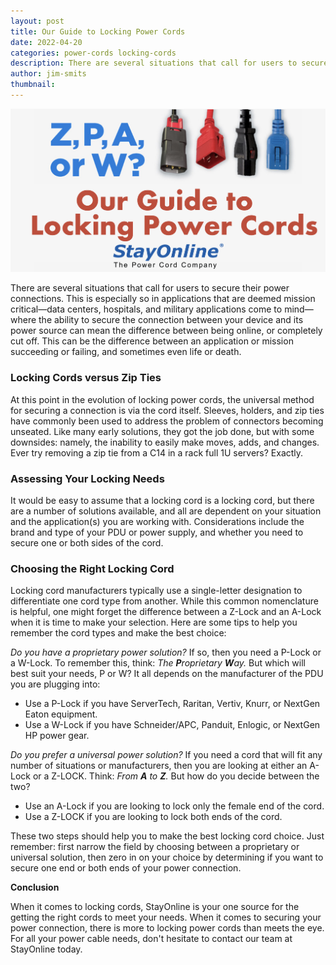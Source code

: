 ```yaml
---
layout: post
title: Our Guide to Locking Power Cords
date: 2022-04-20
categories: power-cords locking-cords
description: There are several situations that call for users to secure their power connections. This is especially so in applications that are deemed mission critical-data centers, hospitals, and military applications come to mind-where the ability to secure the connection between your device and its power source can mean the difference between being online, or completely cut off.
author: jim-smits
thumbnail:
---
```

![Locking Power Cord Guide Graphic](/assets/images/posts/Guide_to_Locking_Power_Cords.png "Our Guide to Locking Power Cords")

There are several situations that call for users to secure their power connections. This is especially so in applications that are deemed mission critical—data centers, hospitals, and military applications come to mind—where the ability to secure the connection between your device and its power source can mean the difference between being online, or completely cut off. This can be the difference between an application or mission succeeding or failing, and sometimes even life or death. 

### **Locking Cords versus Zip Ties**

At this point in the evolution of locking power cords, the universal method for securing a connection is via the cord itself. Sleeves, holders, and zip ties have commonly been used to address the problem of connectors becoming unseated. Like many early solutions, they got the job done, but with some downsides: namely, the inability to easily make moves, adds, and changes. Ever try removing a zip tie from a C14 in a rack full 1U servers? Exactly.

### **Assessing Your Locking Needs**

It would be easy to assume that a locking cord is a locking cord, but there are a number of solutions available, and all are dependent on your situation and the application(s) you are working with. Considerations include the brand and type of your PDU or power supply, and whether you need to secure one or both sides of the cord.

### **Choosing the Right Locking Cord**

Locking cord manufacturers typically use a single-letter designation to differentiate one cord type from another. While this common nomenclature is helpful, one might forget the difference between a Z-Lock and an A-Lock when it is time to make your selection. Here are some tips to help you remember the cord types and make the best choice:

_Do you have a proprietary power solution?_ If so, then you need a P-Lock or a W-Lock. To remember this, think: _The **P**roprietary **W**ay._ But which will best suit your needs, P or W? It all depends on the manufacturer of the PDU you are plugging into:

- Use a P-Lock if you have ServerTech, Raritan, Vertiv, Knurr, or NextGen Eaton equipment.
- Use a W-Lock if you have Schneider/APC, Panduit, Enlogic, or NextGen HP power gear.

_Do you prefer a universal power solution?_ If you need a cord that will fit any number of situations or manufacturers, then you are looking at either an A-Lock or a Z-LOCK. Think: _From **A** to **Z**._ But how do you decide between the two?

- Use an A-Lock if you are looking to lock only the female end of the cord.
- Use a Z-LOCK if you are looking to lock both ends of the cord.

These two steps should help you to make the best locking cord choice. Just remember: first narrow the field by choosing between a proprietary or universal solution, then zero in on your choice by determining if you want to secure one end or both ends of your power connection.

**Conclusion**

When it comes to locking cords, StayOnline is your one source for the getting the right cords to meet your needs. When it comes to securing your power connection, there is more to locking power cords than meets the eye. For all your power cable needs, don't hesitate to contact our team at StayOnline today.